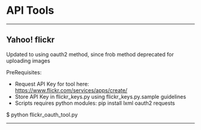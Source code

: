 # API Tools

<!--
---

## Amazon Cloud Drive

Consumer version of the AWS S3: Simple Storage Service.  Currently WORK IN PROGRESS...

PreRequisites:
* Request API Key for tool here: 
* Store API Key in amazon_keys.py using amazon_keys.py.sample guidelines
* Scripts requires python modules: pip install boto

$ python amazon_cloud_tool.py

-->
---

## Yahoo! flickr

Updated to using oauth2 method, since frob method deprecated for uploading images

PreRequisites:
* Request API Key for tool here: https://www.flickr.com/services/apps/create/
* Store API Key in flickr_keys.py using flickr_keys.py.sample guidelines
* Scripts requires python modules: pip install lxml oauth2 requests

$ python flickr_oauth_tool.py

---
